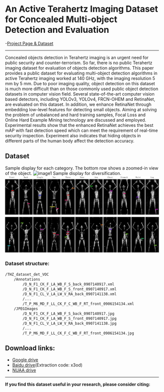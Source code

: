 # An Active Terahertz Imaging Dataset for Concealed Multi-object Detection and Evaluation
-[Project Page & Dataset](https://linglix.github.io/THz_Dataset/)
****
Concealed objects detection in Terahertz imaging is an urgent need for public security and counter-terrorism. So far, there is no public Terahertz imaging dataset for evaluation of objects detection algorithms. This paper provides a public dataset for evaluating multi-object detection algorithms in active Terahertz imaging worked at 140 GHz, with the imaging resolution 5 mm by 5 mm. Due to poor imaging quality, object detection on this dataset is much more difficult than on those commonly used public object detection datasets in computer vision field. Several state-of-the-art computer vision based detectors, including YOLOv3, YOLOv4, FRCN-OHEM and RetinaNet, are evaluated on this dataset. In addition, we enhance RetinaNet through embedding low-level features for detecting small objects. Aiming at solving the problem of unbalanced and hard training samples, Focal Loss and Online Hard Example Mining technology are discussed and employed. Experimental results show that the enhanced RetinaNet achieves the best mAP with fast detection speed which can meet the requirement of real-time security inspection. Experiment also indicates that hiding objects in different parts of the human body affect the detection accuracy.

## Dataset
Sample display for each category. The bottom row shows a zoomed-in view of the object.
![image1](/Image/classes.png)
Sample display for diversification.
![image2](/Image/diversification.png)

### Dataset structure:
```
/THZ_dataset_det_VOC
    /Annotations
        /D_N_F1_CK_F_LA_WB_F_S_back_0907140917.xml
        /D_N_F1_CK_F_LA_WB_F_S_front_0907140917.xml
        /D_N_F1_CL_V_LA_LW_V_RA_back_0907141138.xml
        /...
        /T_P_M6_MD_F_LL_CK_F_C_WB_F_RT_front_0906154134.xml
    /JPEGImages
        /D_N_F1_CK_F_LA_WB_F_S_back_0907140917.jpg
        /D_N_F1_CK_F_LA_WB_F_S_front_0907140917.jpg
        /D_N_F1_CL_V_LA_LW_V_RA_back_0907141138.jpg
        /...
        /T_P_M6_MD_F_LL_CK_F_C_WB_F_RT_front_0906154134.jpg
```

## Download links:
- [Google drive](https://drive.google.com/drive/folders/1A6LiyWAvRmKIJN5yXQZ3HxZVwNEFz8uV?usp=sharing)
- [Baidu drive](https://pan.baidu.com/s/1MRPyeMtzCQRO5ydgX0rSHA)(Extraction code: x3od)
- [NUAA drive](https://pan.nuaa.edu.cn/share/5cb047f309049ba7f68ab9e1e0)

---


**If you find this dataset useful in your research, please consider citing:**

```

```
